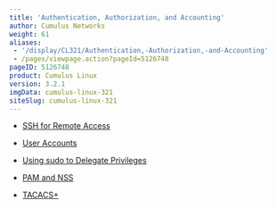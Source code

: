 ```yaml
---
title: 'Authentication, Authorization, and Accounting'
author: Cumulus Networks
weight: 61
aliases:
 - '/display/CL321/Authentication,-Authorization,-and-Accounting'
 - /pages/viewpage.action?pageId=5126748
pageID: 5126748
product: Cumulus Linux
version: 3.2.1
imgData: cumulus-linux-321
siteSlug: cumulus-linux-321
---
```

  - [SSH for Remote
    Access](/version/cumulus-linux-321/System-Configuration/Authentication-Authorization-and-Accounting/SSH-for-Remote-Access)

  - [User
    Accounts](/version/cumulus-linux-321/System-Configuration/Authentication-Authorization-and-Accounting/User-Accounts)

  - [Using sudo to Delegate
    Privileges](/version/cumulus-linux-321/System-Configuration/Authentication-Authorization-and-Accounting/Using-sudo-to-Delegate-Privileges)

  - [PAM and
    NSS](/version/cumulus-linux-321/System-Configuration/Authentication-Authorization-and-Accounting/LDAP-Authentication-and-Authorization)

  - [TACACS+](/version/cumulus-linux-321/System-Configuration/Authentication-Authorization-and-Accounting/TACACS-Plus)

<article id="html-search-results" class="ht-content" style="display: none;">

</article>

<footer id="ht-footer">

</footer>
